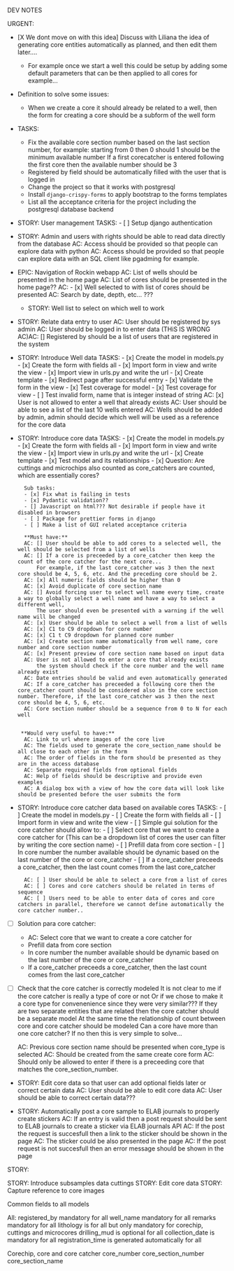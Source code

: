 DEV NOTES

URGENT:
- [X We dont move on with this idea] Discuss with Liliana the idea of generating core entities automatically as planned, and then edit them later....
    - For example once we start a well this could be setup by adding some default parameters that can be then applied to all cores for example...
- Definition to solve some issues:
    - When we create a core it should already be related to a well, then the form for creating a core should be a subform of the well form


- TASKS:
    - Fix the available core section number based on the last section number, for example:
        starting from 0 then 0 should 1 should be the minimum available number
        If a first corecatcher is entered following the first core then the available number should be 3
    - Registered by field should be automatically filled with the user that is logged in
    - Change the project so that it works with postgresql
    - Install `django-crispy-forms` to apply bootstrap to the forms templates
    - List all the acceptance criteria for the project including the postgresql database backend

- STORY: User management
    TASKS:
        - [ ] Setup django authentication


- STORY: Admin and users with rights should be able to read data directly from the database
    AC: Access should be provided so that people can explore data with python
    AC: Access should be provided so that people can explore data with an SQL client like pgadming for example.

- EPIC: Navigation of Rockin webapp
    AC: List of wells should be presented in the home page
    AC: List of cores should be presented in the home page??
    AC: - [x] Well selected to with list of cores should be presented
    AC: Search by date, depth, etc... ???

    - STORY: Well list to select on which well to work


- STORY: Relate data entry to user
    AC: User should be registered by sys admin
    AC: User should be logged in to enter data
        (THiS IS WRONG AC)AC: [] Registered by should be a list of users that are registered in the system


- STORY: Introduce Well data
    TASKS:
        - [x] Create the model in models.py
        - [x] Create the form with fields all
        - [x] Import form in view and write the view
        - [x] Import view in urls.py and write the url
        - [x] Create template
        - [x] Redirect page after successful entry
        - [x] Validate the form in the view
        - [x] Test coverage for model
        - [x] Test coverage for view
            - [ ] Test invalid form, name that is integer instead of string
        AC: [x] User is not allowed to enter a well that already exists
        AC: User should be able to see a list of the last 10 wells entered
        AC: Wells should be added by admin, admin should decide which well will be used as a reference for the core data

- STORY: Introduce core data
    TASKS:
        - [x] Create the model in models.py
        - [x] Create the form with fields all
        - [x] Import form in view and write the view
        - [x] Import view in urls.py and write the url
        - [x] Create template
        - [x] Test model and its relationships
        - [x] Question: Are cuttings and microchips also counted as core_catchers are counted, which are essentially cores?

        Sub tasks:
        - [x] Fix what is failing in tests
        - [x] Pydantic validation??
        - [] Javascript on html??? Not desirable if people have it disabled in browsers
        - [ ] Package for prettier forms in django
        - [ ] Make a list of GUI related acceptance criteria

        **Must have:**
        AC: [] User should be able to add cores to a selected well, the well should be selected from a list of wells
        AC: [] If a core is preceeded by a core_catcher then keep the count of the core catcher for the next core... 
            For example, if the last core_catcher was 3 then the next core should be 4, 5, 6, etc. And the preceding core should be 2.
        AC: [x] All numeric fields should be higher than 0
        AC: [x] Avoid duplicate of core section name
        AC: [] Avoid forcing user to select well name every time, create a way to globally select a well name and have a way to select a different well,
            The user should even be presented with a warning if the well name will be changed
        AC: [x] User should be able to select a well from a list of wells
        AC: [x] C1 to C9 dropdown for core number
        AC: [x] C1 t C9 dropdown for planned core number
        AC: [x] Create section name automatically from well name, core number and core section number
        AC: [x] Present preview of core section name based on input data
        AC: User is not allowed to enter a core that already exists
            the system should check if the core number and the well name already exist
        AC: Date entries should be valid and even automatically generated
        AC: If a core_catcher has preceeded a following core then the core_catcher count should be considered also in the core section number. Therefore, if the last core_catcher was 3 then the next core should be 4, 5, 6, etc.
        AC: Core section number should be a sequence from 0 to N for each well


       **Would very useful to have:**
        AC: Link to url where images of the core live
        AC: The fields used to generate the core_section_name should be all close to each other in the form
        AC: The order of fields in the form should be presented as they are in the access database
        AC: Separate required fields from optional fields
        AC: Help of fields should be descriptive and provide even examples
        AC: A dialog box with a view of how the core data will look like should be presented before the user submits the form

- STORY: Introduce core catcher data based on available cores
    TASKS:
        - [ ] Create the model in models.py
        - [ ] Create the form with fields all
        - [ ] Import form in view and write the view
        - [ ] Simple gui solution for the core catcher should allow to:
            - [ ] Select core that we want to create a core catcher for (This can be a dropdown list of cores the user can filter by writing the core section name)
            - [ ] Prefill data from core section
            - [ ] In core number the number available should be dynamic based on the last number of the core or core_catcher
            - [ ] If a core_catcher preceeds a core_catcher, then the last count comes from the last core_catcher

        AC: [ ] User should be able to select a core from a list of cores
        AC: [ ] Cores and core catchers should be related in terms of sequence
        AC: [ ] Users need to be able to enter data of cores and core catchers in parallel, therefore we cannot define automatically the core catcher number..

- [ ] Solution para core catcher:
    - AC: Select core that we want to create a core catcher for
    - Prefill data from core section
    - In core number the number available should be dynamic based on the last number of the core or core_catcher
    - If a core_catcher preceeds a core_catcher, then the last count comes from the last core_catcher


- [ ] Check that the core catcher is correctly modeled
    It is not clear to me if the core catcher is really a type of core or not
    Or if we chose to make it a core type for convenenience since they were very similar???
    If they are two separate entities that are related then the core catcher should be a separate model
    At the same time the relationship of count between core and core catcher should be modeled
    Can a core have more than one core catcher? If no then this is very simple to solve...


    AC: Previous core section name should be presented when core_type is selected
    AC: Should be created from the same create core form
    AC: Should only be allowed to enter if there is a preceeding core that matches the core_section_number. 

- STORY: Edit core data so that user can add optional fields later or correct certain data
    AC: User should be able to edit core data
    AC: User should be able to correct certain data???


- STORY: Automatically post a core sample to ELAB journals to properly create stickers
    AC: If an entry is valid then a post request should be sent to ELAB journals to create a sticker via ELAB journals API
    AC: If the post the request is succesfull then a link to the sticker should be shown in the page
    AC: The sticker could be also presented in the page
    AC: If the post request is not succesfull then an error message should be shown in the page

STORY: 

STORY: Introduce subsamples data
    cuttings
STORY: Edit core data
STORY: Capture reference to core images


Common fields to all models

All:
registered_by mandatory for all
well_name mandatory for all
remarks mandatory for all
lithology is for all but only mandatory for corechip, cuttings and microcores
drilling_mud is optional for all
collection_date is mandatory for all
registration_time is generated automatically for all


Corechip, core and core catcher
core_number
core_section_number
core_section_name